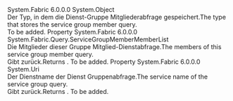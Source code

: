 <Type Name="ServiceGroupMember" FullName="System.Fabric.Query.ServiceGroupMember">
  <TypeSignature Language="C#" Value="public class ServiceGroupMember" />
  <TypeSignature Language="ILAsm" Value=".class public auto ansi beforefieldinit ServiceGroupMember extends System.Object" />
  <TypeSignature Language="DocId" Value="T:System.Fabric.Query.ServiceGroupMember" />
  <TypeSignature Language="VB.NET" Value="Public Class ServiceGroupMember" />
  <TypeSignature Language="F#" Value="type ServiceGroupMember = class" />
  <AssemblyInfo>
    <AssemblyName>System.Fabric</AssemblyName>
    <AssemblyVersion>6.0.0.0</AssemblyVersion>
  </AssemblyInfo>
  <Base>
    <BaseTypeName>System.Object</BaseTypeName>
  </Base>
  <Interfaces />
  <Docs>
    <summary>
      <para><span data-ttu-id="bfea9-101">Der Typ, in dem die Dienst-Gruppe Mitgliederabfrage gespeichert.</span><span class="sxs-lookup"><span data-stu-id="bfea9-101">The type that stores the service group member query.</span></span></para>
    </summary>
    <remarks>To be added.</remarks>
  </Docs>
  <Members>
    <Member MemberName="ServiceGroupMemberMembers">
      <MemberSignature Language="C#" Value="public System.Fabric.Query.ServiceGroupMemberMemberList ServiceGroupMemberMembers { get; }" />
      <MemberSignature Language="ILAsm" Value=".property instance class System.Fabric.Query.ServiceGroupMemberMemberList ServiceGroupMemberMembers" />
      <MemberSignature Language="DocId" Value="P:System.Fabric.Query.ServiceGroupMember.ServiceGroupMemberMembers" />
      <MemberSignature Language="VB.NET" Value="Public ReadOnly Property ServiceGroupMemberMembers As ServiceGroupMemberMemberList" />
      <MemberSignature Language="F#" Value="member this.ServiceGroupMemberMembers : System.Fabric.Query.ServiceGroupMemberMemberList" Usage="System.Fabric.Query.ServiceGroupMember.ServiceGroupMemberMembers" />
      <MemberType>Property</MemberType>
      <AssemblyInfo>
        <AssemblyName>System.Fabric</AssemblyName>
        <AssemblyVersion>6.0.0.0</AssemblyVersion>
      </AssemblyInfo>
      <ReturnValue>
        <ReturnType>System.Fabric.Query.ServiceGroupMemberMemberList</ReturnType>
      </ReturnValue>
      <Docs>
        <summary>
          <para><span data-ttu-id="bfea9-102">Die Mitglieder dieser Gruppe Mitglied-Dienstabfrage.</span><span class="sxs-lookup"><span data-stu-id="bfea9-102">The members of this service group member query.</span></span></para>
        </summary>
        <value>
          <para><span data-ttu-id="bfea9-103">Gibt <see cref="T:System.Fabric.Query.ServiceGroupMemberMemberList" />zurück.</span><span class="sxs-lookup"><span data-stu-id="bfea9-103">Returns <see cref="T:System.Fabric.Query.ServiceGroupMemberMemberList" />.</span></span></para>
        </value>
        <remarks>To be added.</remarks>
      </Docs>
    </Member>
    <Member MemberName="ServiceName">
      <MemberSignature Language="C#" Value="public Uri ServiceName { get; }" />
      <MemberSignature Language="ILAsm" Value=".property instance class System.Uri ServiceName" />
      <MemberSignature Language="DocId" Value="P:System.Fabric.Query.ServiceGroupMember.ServiceName" />
      <MemberSignature Language="VB.NET" Value="Public ReadOnly Property ServiceName As Uri" />
      <MemberSignature Language="F#" Value="member this.ServiceName : Uri" Usage="System.Fabric.Query.ServiceGroupMember.ServiceName" />
      <MemberType>Property</MemberType>
      <AssemblyInfo>
        <AssemblyName>System.Fabric</AssemblyName>
        <AssemblyVersion>6.0.0.0</AssemblyVersion>
      </AssemblyInfo>
      <ReturnValue>
        <ReturnType>System.Uri</ReturnType>
      </ReturnValue>
      <Docs>
        <summary>
          <para><span data-ttu-id="bfea9-104">Der Dienstname der Dienst Gruppenabfrage.</span><span class="sxs-lookup"><span data-stu-id="bfea9-104">The service name of the service group query.</span></span></para>
        </summary>
        <value>
          <para><span data-ttu-id="bfea9-105">Gibt <see cref="T:System.Uri" />zurück.</span><span class="sxs-lookup"><span data-stu-id="bfea9-105">Returns <see cref="T:System.Uri" />.</span></span></para>
        </value>
        <remarks>To be added.</remarks>
      </Docs>
    </Member>
  </Members>
</Type>